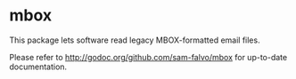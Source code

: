 mbox
====

This package lets software read legacy MBOX-formatted email files.

Please refer to http://godoc.org/github.com/sam-falvo/mbox for up-to-date documentation.
